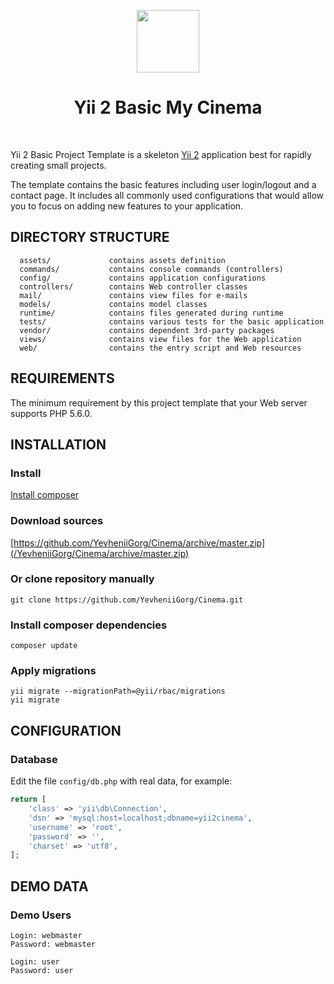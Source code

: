<p align="center">
    <a href="https://github.com/yiisoft" target="_blank">
        <img src="https://avatars0.githubusercontent.com/u/993323" height="100px">
    </a>
    <h1 align="center">Yii 2 Basic My Cinema</h1>
    <br>
</p>

Yii 2 Basic Project Template is a skeleton [Yii 2](http://www.yiiframework.com/) application best for
rapidly creating small projects.

The template contains the basic features including user login/logout and a contact page.
It includes all commonly used configurations that would allow you to focus on adding new
features to your application.

DIRECTORY STRUCTURE
-------------------

      assets/             contains assets definition
      commands/           contains console commands (controllers)
      config/             contains application configurations
      controllers/        contains Web controller classes
      mail/               contains view files for e-mails
      models/             contains model classes
      runtime/            contains files generated during runtime
      tests/              contains various tests for the basic application
      vendor/             contains dependent 3rd-party packages
      views/              contains view files for the Web application
      web/                contains the entry script and Web resources



REQUIREMENTS
------------

The minimum requirement by this project template that your Web server supports PHP 5.6.0.


INSTALLATION
------------

### Install

[Install composer](http://getcomposer.org/)

### Download sources

[https://github.com/YevheniiGorg/Cinema/archive/master.zip](/YevheniiGorg/Cinema/archive/master.zip)

### Or clone repository manually
~~~
git clone https://github.com/YevheniiGorg/Cinema.git
~~~

### Install composer dependencies
~~~
composer update
~~~

### Apply migrations
~~~
yii migrate --migrationPath=@yii/rbac/migrations
yii migrate
~~~

CONFIGURATION
-------------

### Database

Edit the file `config/db.php` with real data, for example:

```php
return [
    'class' => 'yii\db\Connection',
    'dsn' => 'mysql:host=localhost;dbname=yii2cinema',
    'username' => 'root',
    'password' => '',
    'charset' => 'utf8',
];
```
DEMO DATA
------------
### Demo Users
~~~
Login: webmaster
Password: webmaster

Login: user
Password: user
~~~